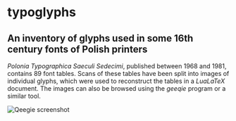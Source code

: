 # typoglyphs
## An inventory of glyphs used in some 16th century fonts of Polish printers

*Polonia Typographica Saeculi Sedecimi*, published between 1968 and
1981, contains 89 font tables. Scans of these tables have been split
into images of individual glyphs, which were used to reconstruct the
tables in a *LuaLaTeX* document. The images can also be browsed using
the *geeqie* program or a similar tool.

![Qeegie screenshot](geeqie/geeqie.png.png?raw=true "Qeegie screenshot")
